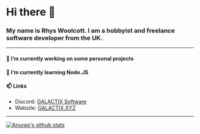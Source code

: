 # Hi there 👋
### My name is Rhys Woolcott. I am a hobbyist and freelance software developer from the UK.
---
#### 🔭 I’m currently working on some personal projects
#### 🌱 I’m currently learning Node.JS
#### 📫 Links
- Discord: [GALACTIX Software](https://discord.gg/vabD3Fg)
- Website: [GALACTIX.XYZ](https://galactix.xyz)
---
[![Anurag's github stats](https://github-readme-stats.vercel.app/api?username=Rhys-Woolcott)](https://github.com/anuraghazra/github-readme-stats)
